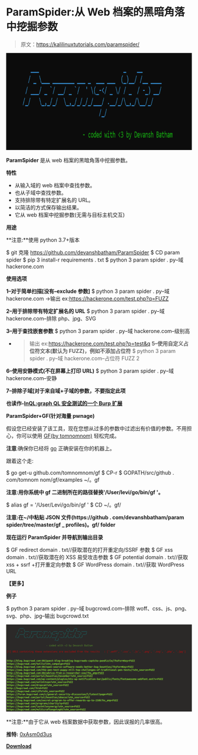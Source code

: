 # ParamSpider:从 Web 档案的黑暗角落中挖掘参数

> 原文：<https://kalilinuxtutorials.com/paramspider/>

[![ParamSpider : Mining Parameters From Dark Corners Of Web Archives](img//963f8bbbbf93a435e591d7177bd60bd7.png "ParamSpider : Mining Parameters From Dark Corners Of Web Archives")](https://1.bp.blogspot.com/-4l3FybZADw0/XxQoTPfUbzI/AAAAAAAAG7A/j__ohcIN4Mwo_cC4lk2aD_f5RifF5d_wQCLcBGAsYHQ/s1600/ParamSpider%25281%2529.png)

**ParamSpider** 是从 web 档案的黑暗角落中挖掘参数。

**特性**

*   从输入域的 web 档案中查找参数。
*   也从子域中查找参数。
*   支持排除带有特定扩展名的 URL。
*   以简洁的方式保存输出结果。
*   它从 web 档案中挖掘参数(无需与目标主机交互)

**用途**

**注意:**使用 python 3.7+版本

$ git 克隆 https://github.com/devanshbatham/ParamSpider
$ CD param spider
$ pip 3 install-r requirements . txt
$ python 3 param spider . py–域 hackerone.com

**使用选项**

**1–对于简单扫描[没有–exclude 参数]**
$ python 3 param spider . py–域 hackerone.com
->输出 ex:https://hackerone.com/test.php?q=FUZZ

**2–用于排除带有特定扩展名的 URL**
$ python 3 param spider . py–域 hackerone.com–排除 php、jpg、SVG

**3–用于查找嵌套参数**
$ python 3 param spider . py–域 hackerone.com–级别高
- >输出 ex:https://hackerone.com/test.php?p=test&q
**5–使用自定义占位符文本(默认为 FUZZ)，例如不添加占位符**
$ python 3 param spider . py–域 hackerone.com–占位符 FUZZ 2

**6–使用安静模式(不在屏幕上打印 URL)**
$ python 3 param spider . py–域 hackerone.com–安静

**7–排除子域[对于来自域+子域的参数，不要指定此项**

**也读作-[InQL:graph QL 安全测试的一个 Burp 扩展](https://kalilinuxtutorials.com/inql-2/)**

**ParamSpider+GF(针对海量 pwnage)**

假设您已经安装了该工具，现在您想从过多的参数中过滤出有价值的参数。不用担心，你可以使用 [GF(by tomnomnom)](https://github.com/tomnomnom/gf) 轻松完成。

**注意**:确保你已经将 [go](https://golang.org/doc/install) 正确安装在你的机器上。

跟着这个走:

$ go get-u github.com/tomnomnom/gf
$ CP-r $ GOPATH/src/github . com/tomnom nom/gf/examples ~/。gf

**注意:用你系统中 gf 二进制所在的路径替换'/User/levi/go/bin/gf '。**

$ alias gf = '/User/Levi/go/bin/gf '
$ CD ~/。gf/

**注意:在~/中粘贴 JSON 文件(https://github . com/devanshbatham/param spider/tree/master/gf _ profiles)。gf/ folder**

**现在运行 ParamSpider 并导航到输出目录**

$ GF redirect domain . txt//获取潜在的打开重定向/SSRF 参数
$ GF xss domain . txt//获取潜在的 XSS 易受攻击参数
$ GF potential domain . txt//获取 xss + ssrf +打开重定向参数
$ GF WordPress domain . txt//获取 WordPress URL

**【更多】**

**例子**

$ python 3 param spider . py–域 bugcrowd.com–排除 woff、css、js、png、svg、php、jpg–输出 bugcrowd.txt

![](img//519a068865b168b897a753bc96f11634.png)

**注意:**由于它从 web 档案数据中获取参数，因此误报的几率很高。

**推特:** [0xAsm0d3us](https://twitter.com/0xAsm0d3us)

[**Download**](https://github.com/devanshbatham/ParamSpider)